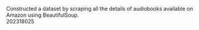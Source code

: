 Constructed a dataset by scraping all the details of audiobooks available on Amazon using BeautifulSoup.<br>
202318025
